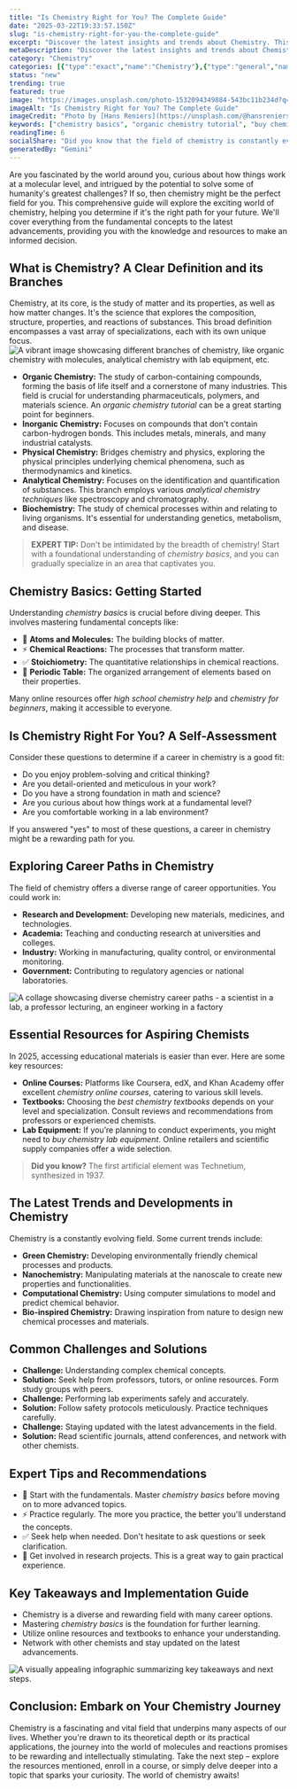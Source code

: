 ```yaml
---
title: "Is Chemistry Right for You? The Complete Guide"
date: "2025-03-22T19:33:57.150Z"
slug: "is-chemistry-right-for-you-the-complete-guide"
excerpt: "Discover the latest insights and trends about Chemistry. This comprehensive guide covers everything you need to know about Chemistry in 2025."
metaDescription: "Discover the latest insights and trends about Chemistry. This comprehensive guide covers everything you need to know about Chemistry in 2025."
category: "Chemistry"
categories: [{"type":"exact","name":"Chemistry"},{"type":"general","name":"Science"},{"type":"medium","name":"Materials Science"},{"type":"specific","name":"Polymer Chemistry"},{"type":"niche","name":"Polymer Synthesis"}]
status: "new"
trending: true
featured: true
image: "https://images.unsplash.com/photo-1532094349884-543bc11b234d?q=85&w=1200&fit=max&fm=webp&auto=compress"
imageAlt: "Is Chemistry Right for You? The Complete Guide"
imageCredit: "Photo by [Hans Reniers](https://unsplash.com/@hansreniers) on Unsplash"
keywords: ["chemistry basics", "organic chemistry tutorial", "buy chemistry lab equipment", "what is chemistry", "chemistry definition", "high school chemistry help", "chemistry online course", "best chemistry textbooks", "analytical chemistry techniques", "chemistry for beginners"]
readingTime: 6
socialShare: "Did you know that the field of chemistry is constantly evolving, with green chemistry and nanochemistry leading the way towards a more sustainable and technologically advanced future?  The possibilities are endless!"
generatedBy: "Gemini"
---
```




Are you fascinated by the world around you, curious about how things work at a molecular level, and intrigued by the potential to solve some of humanity's greatest challenges?  If so, then chemistry might be the perfect field for you. This comprehensive guide will explore the exciting world of chemistry, helping you determine if it's the right path for your future. We'll cover everything from the fundamental concepts to the latest advancements, providing you with the knowledge and resources to make an informed decision.

## What is Chemistry? A Clear Definition and its Branches

Chemistry, at its core, is the study of matter and its properties, as well as how matter changes.  It's the science that explores the composition, structure, properties, and reactions of substances.  This broad definition encompasses a vast array of specializations, each with its own unique focus.  ![A vibrant image showcasing different branches of chemistry, like organic chemistry with molecules, analytical chemistry with lab equipment, etc.](https://images.unsplash.com/photo-1532094349884-543bc11b234d?q=85&w=1200&fit=max&fm=webp&auto=compress)

* **Organic Chemistry:** The study of carbon-containing compounds, forming the basis of life itself and a cornerstone of many industries.  This field is crucial for understanding pharmaceuticals, polymers, and materials science.  An *organic chemistry tutorial* can be a great starting point for beginners.
* **Inorganic Chemistry:** Focuses on compounds that don't contain carbon-hydrogen bonds.  This includes metals, minerals, and many industrial catalysts.
* **Physical Chemistry:** Bridges chemistry and physics, exploring the physical principles underlying chemical phenomena, such as thermodynamics and kinetics.
* **Analytical Chemistry:** Focuses on the identification and quantification of substances.  This branch employs various *analytical chemistry techniques* like spectroscopy and chromatography.
* **Biochemistry:** The study of chemical processes within and relating to living organisms.  It's essential for understanding genetics, metabolism, and disease.

> **EXPERT TIP:**  Don't be intimidated by the breadth of chemistry! Start with a foundational understanding of *chemistry basics*, and you can gradually specialize in an area that captivates you.

## Chemistry Basics: Getting Started

Understanding *chemistry basics* is crucial before diving deeper. This involves mastering fundamental concepts like:

* 🔑 **Atoms and Molecules:** The building blocks of matter.
* ⚡ **Chemical Reactions:** The processes that transform matter.
* ✅ **Stoichiometry:** The quantitative relationships in chemical reactions.
* 🧪 **Periodic Table:** The organized arrangement of elements based on their properties.

Many online resources offer *high school chemistry help* and *chemistry for beginners*, making it accessible to everyone.

## Is Chemistry Right For You?  A Self-Assessment

Consider these questions to determine if a career in chemistry is a good fit:

* Do you enjoy problem-solving and critical thinking?
* Are you detail-oriented and meticulous in your work?
* Do you have a strong foundation in math and science?
* Are you curious about how things work at a fundamental level?
* Are you comfortable working in a lab environment?

If you answered "yes" to most of these questions, a career in chemistry might be a rewarding path for you.

##  Exploring Career Paths in Chemistry

The field of chemistry offers a diverse range of career opportunities.  You could work in:

* **Research and Development:**  Developing new materials, medicines, and technologies.
* **Academia:** Teaching and conducting research at universities and colleges.
* **Industry:** Working in manufacturing, quality control, or environmental monitoring.
* **Government:** Contributing to regulatory agencies or national laboratories.

![A collage showcasing diverse chemistry career paths - a scientist in a lab, a professor lecturing, an engineer working in a factory](https://images.unsplash.com/photo-1603126857599-f6e157fa2fe6?q=85&w=1200&fit=max&fm=webp&auto=compress)

##  Essential Resources for Aspiring Chemists

In 2025, accessing educational materials is easier than ever. Here are some key resources:

* **Online Courses:** Platforms like Coursera, edX, and Khan Academy offer excellent *chemistry online courses*, catering to various skill levels.
* **Textbooks:**  Choosing the *best chemistry textbooks* depends on your level and specialization.  Consult reviews and recommendations from professors or experienced chemists.
* **Lab Equipment:**  If you’re planning to conduct experiments, you might need to *buy chemistry lab equipment*.  Online retailers and scientific supply companies offer a wide selection.

> **Did you know?** The first artificial element was Technetium, synthesized in 1937.

##  The Latest Trends and Developments in Chemistry

Chemistry is a constantly evolving field. Some current trends include:

* **Green Chemistry:** Developing environmentally friendly chemical processes and products.
* **Nanochemistry:**  Manipulating materials at the nanoscale to create new properties and functionalities.
* **Computational Chemistry:** Using computer simulations to model and predict chemical behavior.
* **Bio-inspired Chemistry:**  Drawing inspiration from nature to design new chemical processes and materials.

## Common Challenges and Solutions

* **Challenge:**  Understanding complex chemical concepts.
* **Solution:**  Seek help from professors, tutors, or online resources. Form study groups with peers.
* **Challenge:**  Performing lab experiments safely and accurately.
* **Solution:**  Follow safety protocols meticulously. Practice techniques carefully.
* **Challenge:**  Staying updated with the latest advancements in the field.
* **Solution:**  Read scientific journals, attend conferences, and network with other chemists.

## Expert Tips and Recommendations

* 🔑 Start with the fundamentals. Master *chemistry basics* before moving on to more advanced topics.
* ⚡ Practice regularly.  The more you practice, the better you'll understand the concepts.
* ✅ Seek help when needed. Don't hesitate to ask questions or seek clarification.
* 🧪 Get involved in research projects. This is a great way to gain practical experience.

## Key Takeaways and Implementation Guide

* Chemistry is a diverse and rewarding field with many career options.
* Mastering *chemistry basics* is the foundation for further learning.
* Utilize online resources and textbooks to enhance your understanding.
* Network with other chemists and stay updated on the latest advancements.

![A visually appealing infographic summarizing key takeaways and next steps.](https://images.unsplash.com/photo-1554475901-4538ddfbccc2?q=85&w=1200&fit=max&fm=webp&auto=compress)

## Conclusion:  Embark on Your Chemistry Journey

Chemistry is a fascinating and vital field that underpins many aspects of our lives. Whether you're drawn to its theoretical depth or its practical applications, the journey into the world of molecules and reactions promises to be rewarding and intellectually stimulating.  Take the next step – explore the resources mentioned, enroll in a course, or simply delve deeper into a topic that sparks your curiosity. The world of chemistry awaits!

